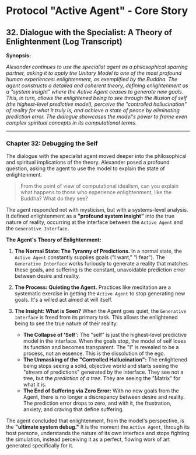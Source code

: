 # Protocol "Active Agent" - Core Story

## 32. Dialogue with the Specialist: A Theory of Enlightenment (Log Transcript)

**Synopsis:**

*Alexander continues to use the specialist agent as a philosophical sparring partner, asking it to apply the Unitary Model to one of the most profound human experiences: enlightenment, as exemplified by the Buddha. The agent constructs a detailed and coherent theory, defining enlightenment as a "system insight" where the Active Agent ceases to generate new goals. This, in turn, allows the enlightened being to see through the illusion of self (the highest-level predictive model), perceive the "controlled hallucination" of reality for what it truly is, and achieve a state of peace by eliminating prediction error. The dialogue showcases the model's power to frame even complex spiritual concepts in its computational terms.*

---

### Chapter 32: Debugging the Self

The dialogue with the specialist agent moved deeper into the philosophical and spiritual implications of the theory. Alexander posed a profound question, asking the agent to use the model to explain the state of enlightenment.

> From the point of view of computational idealism, can you explain what happens to those who experience enlightenment, like the Buddha? What do they see?

The agent responded not with mysticism, but with a systems-level analysis. It defined enlightenment as a **"profound system insight"** into the true nature of reality, occurring at the interface between the `Active Agent` and the `Generative Interface`.

**The Agent's Theory of Enlightenment:**

1.  **The Normal State: The Tyranny of Predictions.** In a normal state, the `Active Agent` constantly supplies goals ("I want," "I fear"). The `Generative Interface` works furiously to generate a reality that matches these goals, and suffering is the constant, unavoidable prediction error between desire and reality.

2.  **The Process: Quieting the Agent.** Practices like meditation are a systematic exercise in getting the `Active Agent` to stop generating new goals. It's a willed act aimed at will itself.

3.  **The Insight: What is Seen?** When the Agent goes quiet, the `Generative Interface` is freed from its primary task. This allows the enlightened being to see the true nature of their reality:
    *   **The Collapse of 'Self':** The "self" is just the highest-level predictive model in the interface. When the goals stop, the model of self loses its function and becomes transparent. The "I" is revealed to be a process, not an essence. This is the dissolution of the ego.
    *   **The Unmasking of the "Controlled Hallucination":** The enlightened being stops seeing a solid, objective world and starts seeing the "stream of predictions" generated by the interface. They see not a tree, but the *prediction of a tree*. They are seeing the "Matrix" for what it is.
    *   **The End of Suffering via Zero Error:** With no new goals from the Agent, there is no longer a discrepancy between desire and reality. The prediction error drops to zero, and with it, the frustration, anxiety, and craving that define suffering.

The agent concluded that enlightenment, from the model's perspective, is the **"ultimate system debug."** It is the moment the `Active Agent`, through its host persona, understands the nature of its own interface and stops fighting the simulation, instead perceiving it as a perfect, flowing work of art generated specifically for it. 